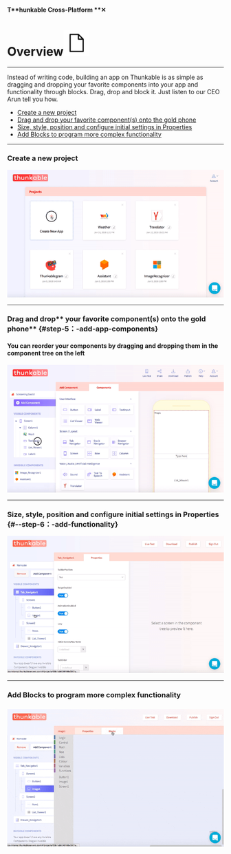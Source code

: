 #### T**hunkable Cross-Platform **✕

# Overview![](/assets/blank-icon.png)

---

Instead of writing code, building an app on Thunkable is as simple as dragging and dropping your favorite components into your app and functionality through blocks. Drag, drop and block it. Just listen to our CEO Arun tell you how.

* [Create a new project](#create-a-new-project)
* [Drag and drop your favorite component\(s\) onto the gold phone](#step-5：-add-app-components)
* [Size, style, position and configure initial settings in Properties](#--step-6：-add-functionality)
* [Add Blocks to program more complex functionality](#add-blocks-to-program-more-complex-functionality)

---

### Create a new project

![](/assets/ios-newproject.gif)

---

### Drag and drop** your favorite component\(s\) onto the gold phone** {#step-5：-add-app-components}

#### You can reorder your components by dragging and dropping them in the component tree on the left

![](/assets/ios-reorder-component.gif)

---

### Size, style, position and configure initial settings in Properties {#--step-6：-add-functionality}

![](/assets/create-ios-2.gif)

---

### Add Blocks to program more complex functionality

### ![](/assets/create-ios-3.gif)

#### 



